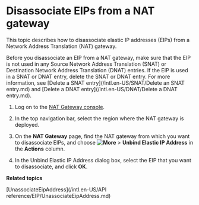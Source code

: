 # Disassociate EIPs from a NAT gateway

This topic describes how to disassociate elastic IP addresses \(EIPs\) from a Network Address Translation \(NAT\) gateway.

Before you disassociate an EIP from a NAT gateway, make sure that the EIP is not used in any Source Network Address Translation \(SNAT\) or Destination Network Address Translation \(DNAT\) entries. If the EIP is used in a SNAT or DNAT entry, delete the SNAT or DNAT entry. For more information, see [Delete a SNAT entry](/intl.en-US/SNAT/Delete an SNAT entry.md) and [Delete a DNAT entry](/intl.en-US/DNAT/Delete a DNAT entry.md).

1.  Log on to the [NAT Gateway console](https://vpc.console.aliyun.com/nat).

2.  In the top navigation bar, select the region where the NAT gateway is deployed.

3.  On the **NAT Gateway** page, find the NAT gateway from which you want to disassociate EIPs, and choose **![More](https://static-aliyun-doc.oss-cn-hangzhou.aliyuncs.com/assets/img/en-US/8458039951/p103337.png)** \> **Unbind Elastic IP Address** in the **Actions** column.

4.  In the Unbind Elastic IP Address dialog box, select the EIP that you want to disassociate, and click **OK**.


**Related topics**  


[UnassociateEipAddress](/intl.en-US/API reference/EIP/UnassociateEipAddress.md)

